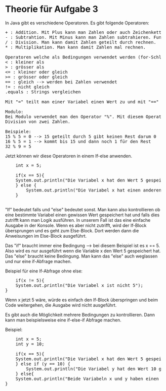 # Theorie für Aufgabe 3

In Java gibt es verschiedene Operatoren. Es gibt folgende Operatoren:
<pre>
+ : Addition. Mit Plus kann man Zahlen oder auch Zeichenketten (Strings) zusammenrechnen/zusammenfügen.
- : Subtrahtion. Mit Minus kann man Zahlen subtrahieren. Funktioniert nicht mit Strings.
/ : Division. Man kann damit Zahlen geteilt durch rechnen.
* : Multiplikation. Man kann damit Zahlen mal rechnen.

Operatoren welche als Bedingungen verwendet werden (for-Schlaufe, if-else usw.):
< : kleiner als
> : grösser als
<= : kleiner oder gleich
>= : grösser oder gleich
== : gleich --> werden bei Zahlen verwendet
!= : nicht gleich
.equals : Strings vergleichen

Mit "=" teilt man einer Variabel einen Wert zu und mit "==" vergleicht man einen Wert.

Modulo:
Bei Modulo verwendet man den Operator "%". Mit diesem Operator bekommt man den Rest einer
Division von zwei Zahlen. 

Beispiele:
15 % 5 = 0 --> 15 geteilt durch 5 gibt keinen Rest darum 0
16 % 5 = 1 --> kommt bis 15 und dann noch 1 für den Rest
32 % 9 = 5
</pre>

Jetzt können wir diese Operatoren in einem If-else anwenden.

<pre>
    int x = 5;

    if(x == 5){
    System.out.println("Die Variabel x hat den Wert 5 gespeichert");
    } else {
        System.out.println("Die Variabel x hat einen anderen Wert als 5 gespeichert.");
    }

</pre>

"If" bedeutet falls und "else" bedeutet sonst. Man kann also kontrollieren ob eine bestimmte Variabel
einen gewissen Wert gespeichert hat und falls dies zutrifft kann man Logik ausführen. In unserem Fall ist das eine einfache Ausgabe in der Konsole.
Wenn es aber nicht zutrifft, wird der If-Block übersprungen und es geht zum Else-Block. Dort werden dann die Anweisungen im Else-Block ausgeführt.

Das "if" braucht immer eine Bedingung --> bei diesem Beispiel ist es x == 5. Also wird es nur ausgeführt wenn die Variable x den Wert 5 gespeichert hat.
Das "else" braucht keine Bedingung. Man kann das "else" auch weglassen und nur eine if-Abfrage machen.

Beispiel für eine If-Abfrage ohne else:
<pre>
    if(x != 5){
    System.out.println("Die Variabel x ist nicht 5");
}
</pre>
Wenn x jetzt 5 wäre, würde es einfach den If-Block überspringen und beim Code weitergehen, die Ausgabe wird nicht ausgeführt.

Es gibt auch die Möglichkeit mehrere Bedingungen zu kontrollieren. Dann kann man beispielsweise eine if-else-if Abfrage machen.

Beispiel:

<pre>
    int x = 5;  
    int y = 10;

    if(x == 5){
    System.out.println("Die Variabel x hat den Wert 5 gespeichert.");
    } else if (y == 10) {
        System.out.println("Die Variabel y hat den Wert 10 gespeichert.");
    } else{
    System.out.println("Beide Variabeln x und y haben einen anderen Wert als 5 oder 10");
}
</pre>
